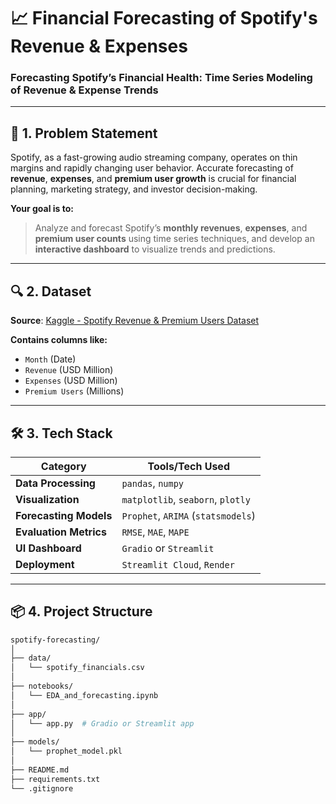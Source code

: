 # 📈 Financial Forecasting of Spotify's Revenue & Expenses

### Forecasting Spotify’s Financial Health: Time Series Modeling of Revenue & Expense Trends

---

## 🧠 1. Problem Statement

Spotify, as a fast-growing audio streaming company, operates on thin margins and rapidly changing user behavior. Accurate forecasting of **revenue**, **expenses**, and **premium user growth** is crucial for financial planning, marketing strategy, and investor decision-making.

**Your goal is to:**

> Analyze and forecast Spotify’s **monthly revenues**, **expenses**, and **premium user counts** using time series techniques, and develop an **interactive dashboard** to visualize trends and predictions.

---

## 🔍 2. Dataset

**Source**: [Kaggle - Spotify Revenue & Premium Users Dataset](https://www.kaggle.com/datasets/mauryansshivam/spotify-revenue-expenses-and-its-premium-users)

**Contains columns like:**

- `Month` (Date)
- `Revenue` (USD Million)
- `Expenses` (USD Million)
- `Premium Users` (Millions)

---

## 🛠️ 3. Tech Stack

| Category              | Tools/Tech Used                      |
|-----------------------|--------------------------------------|
| **Data Processing**   | `pandas`, `numpy`                    |
| **Visualization**     | `matplotlib`, `seaborn`, `plotly`   |
| **Forecasting Models**| `Prophet`, `ARIMA` (`statsmodels`)  |
| **Evaluation Metrics**| `RMSE`, `MAE`, `MAPE`                |
| **UI Dashboard**      | `Gradio` or `Streamlit`             |
| **Deployment**        | `Streamlit Cloud`, `Render`         |

---

## 📦 4. Project Structure

```bash
spotify-forecasting/
│
├── data/
│   └── spotify_financials.csv
│
├── notebooks/
│   └── EDA_and_forecasting.ipynb
│
├── app/
│   └── app.py  # Gradio or Streamlit app
│
├── models/
│   └── prophet_model.pkl
│
├── README.md
├── requirements.txt
└── .gitignore
